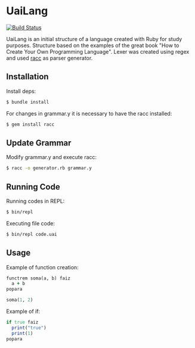 # UaiLang

[![Build Status](https://travis-ci.org/sergioaugrod/uai_lang.svg?branch=master)](https://travis-ci.org/sergioaugrod/uai_lang)

UaiLang is an initial structure of a language created with Ruby for study purposes. Structure based on the examples of the great book "How to Create Your Own Programming Language".
Lexer was created using regex and used [racc](https://github.com/tenderlove/racc) as parser generator.

## Installation

Install deps:

```bash
$ bundle install
```

For changes in grammar.y it is necessary to have the racc installed:

```bash
$ gem install racc
```

## Update Grammar

Modify grammar.y and execute racc:

```bash
$ racc -o generator.rb grammar.y
```

## Running Code

Running codes in REPL:

```bash
$ bin/repl
```

Executing file code:

```bash
$ bin/repl code.uai
```

## Usage

Example of function creation:

```ruby
functrem soma(a, b) faiz
  a + b
popara

soma(1, 2)
```

Example of if:

```ruby
if true faiz
  print("true")
  print(1)
popara
```
